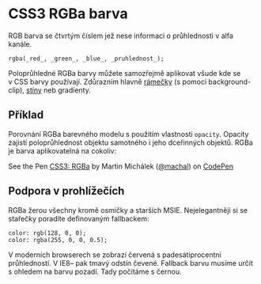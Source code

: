 
CSS3 RGBa barva
===============

RGB barva se čtvrtým číslem jež nese informaci o průhlednosti v alfa kanále.

	rgba(_red_, _green_, _blue_, _pruhlednost_);

Poloprůhledné RGBa barvy můžete samozřejmě aplikovat všude kde se v&nbsp;CSS barvy používají. Zdůrazním hlavně <a href="http://css-tricks.com/transparent-borders-with-background-clip/">rámečky</a> (s&nbsp;pomocí background-clip), <a href="/box-shadow">stíny</a> neb gradienty.

Příklad
-------

Porovnání RGBa barevného modelu s použitím vlastnosti `opacity`. Opacity zajistí poloprůhlednost objektu samotného i jeho dceřinných objektů. RGBa je barva aplikovatelná na cokoliv:

<p data-height="149" data-theme-id="502" data-slug-hash="HrBsD" data-user="machal" data-default-tab="result" class='codepen'>See the Pen <a href='http://codepen.io/machal/pen/HrBsD'>CSS3: RGBa</a> by Martin Michálek (<a href='http://codepen.io/machal'>@machal</a>) on <a href='http://codepen.io'>CodePen</a></p>
<script async src="http://codepen.io/assets/embed/ei.js"></script>


Podpora v prohlížečích
----------------------

RGBa žerou všechny kromě osmičky a starších MSIE. Nejelegantněji si se stařečky poradíte definovaným fallbackem:

	color: rgb(128, 0, 0); 
	color: rgba(255, 0, 0, 0.5); 

V moderních browserech se zobrazí červená s padesátiprocentní průhledností. V IE8– pak tmavý odstín čevené. Fallback barvu musíme určit s ohledem na barvu pozadí. Tady počítáme s černou.